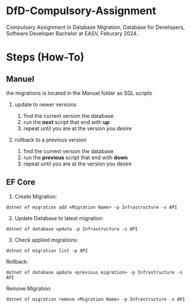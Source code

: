 # DfD-Compulsory-Assignment
Compulsary Assignment in Database Migration, Database for Developers, Software Developer Bachelor at EASV, Feburary 2024.

# Steps (How-To)

## Manuel

the migrations is located in the Manuel folder as SQL scripts

1. update to newer versions
    
    1. find the current version the database 
    2. run the <b>next</b> script that end with <b>up</b>
    3. repeat until you are at the version you desire

3. rollback to a previous version

    1. find the current version the database 
    2. run the <b>previous</b> script that end with <b>down</b>
    3. repeat until you are at the version you desire

## EF Core

1. Create Migration:

```console
dotnet ef migration add <Migration Name> -p Infrastructure -s API
```

2. Update Database to latest migration:
```console
dotnet ef database update -p Infrastructure -s API
```

3. Check applied migrations:
```console
dotnet ef migration list -p API
```

Rollback:
```console
dotnet ef database update <previous migration> -p Infrastructure -s API
```

Remove Migration:
```console
dotnet ef migration remove <Migration Name> -p Infrastructure -s API
```

